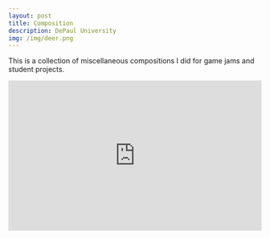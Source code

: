 ```yaml
---
layout: post
title: Composition
description: DePaul University
img: /img/deer.png
---
```


This is a collection of miscellaneous compositions I did for game jams and student projects.

<iframe width="100%" height="300" scrolling="no" frameborder="no" allow="autoplay" src="https://w.soundcloud.com/player/?url=https%3A//api.soundcloud.com/playlists/71219563&color=%23ff5500&auto_play=false&hide_related=false&show_comments=true&show_user=true&show_reposts=false&show_teaser=true&visual=true"></iframe>

